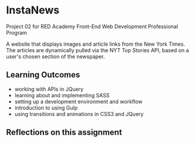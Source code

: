 # InstaNews

Project 02 for RED Academy Front-End Web Development Professional Program

A website that displays images and article links from the New York Times. The articles are dynamically pulled via the NYT Top Stories API, based on a user's chosen section of the newspaper. 

## Learning Outcomes

* working with APIs in JQuery
* learning about and implementing SASS
* setting up a development environment and workflow
* introduction to using Gulp 
* using transitions and animations in CSS3 and JQuery

## Reflections on this assignment



